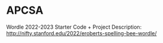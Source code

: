# APCSA
Wordle 2022-2023
Starter Code + Project Description: http://nifty.stanford.edu/2022/eroberts-spelling-bee-wordle/

